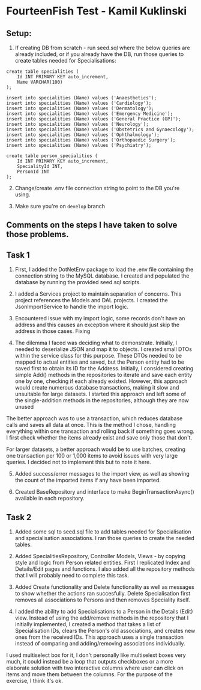 
# FourteenFish Test - Kamil Kuklinski


## Setup:

1. If creating DB from scratch - run seed.sql where the below queries are already included, or if you already have the DB, run those queries to create tables needed for Specialisations:

```
create table specialities (
    Id INT PRIMARY KEY auto_increment,
    Name VARCHAR(100)
);

insert into specialities (Name) values ('Anaesthetics');
insert into specialities (Name) values ('Cardiology');
insert into specialities (Name) values ('Dermatology');
insert into specialities (Name) values ('Emergency Medicine');
insert into specialities (Name) values ('General Practice (GP)');
insert into specialities (Name) values ('Neurology');
insert into specialities (Name) values ('Obstetrics and Gynaecology');
insert into specialities (Name) values ('Ophthalmology');
insert into specialities (Name) values ('Orthopaedic Surgery');
insert into specialities (Name) values ('Psychiatry');

create table person_specialities (
    Id INT PRIMARY KEY auto_increment,
    SpecialityId INT,
    PersonId INT
);
```

2. Change/create .env file connection string to point to the DB you're using.

3. Make sure you're on `develop` branch



## Comments on the steps I have taken to solve those problems.

## Task 1

1. First, I added the DotNetEnv package to load the .env file containing the connection string to the MySQL database. I created and populated the database by running the provided seed.sql scripts.

2. I added a Services project to maintain separation of concerns. This project references the Models and DAL projects. I created the JsonImportService to handle the import logic.

3. Encountered issue with my import logic, some records don't have an address and this causes an exception where it should just skip the address in those cases. Fixing

4. The dilemma I faced was deciding what to demonstrate. Initially, I needed to deserialize JSON and map it to objects. I created small DTOs within the service class for this purpose. These DTOs needed to be mapped to actual entities and saved, but the Person entity had to be saved first to obtain its ID for the Address. Initially, I considered creating simple Add() methods in the repositories to iterate and save each entity one by one, checking if each already existed. However, this approach would create numerous database transactions, making it slow and unsuitable for large datasets. I started this approach and left some of the single-addition methods in the repositories, although they are now unused

The better approach was to use a transaction, which reduces database calls and saves all data at once. This is the method I chose, handling everything within one transaction and rolling back if something goes wrong. I first check whether the items already exist and save only those that don't.

For larger datasets, a better approach would be to use batches, creating one transaction per 100 or 1,000 items to avoid issues with very large queries. I decided not to implement this but to note it here.

5. Added success/error messages to the import view, as well as showing the count of the imported items if any have been imported.

6. Created BaseRepository and interface to make BeginTransactionAsync() available in each repository.

## Task 2

1. Added some sql to seed.sql file to add tables needed for Specialisation and specialisation associations. I ran those queries to create the needed tables.

2. Added SpecialitiesRepository, Controller Models, Views - by copying style and logic from Person related entities. First I replicated Index and Details/Edit pages and functions. I also added all the repository methods that I will probably need to complete this task.

3. Added Create functionality and Delete functionality as well as messages to show whether the actions ran succesfully. Delete Specialisation first removes all associations to Persons and then removes Speciality itself. 

4. I added the ability to add Specialisations to a Person in the Details (Edit) view. Instead of using the add/remove methods in the repository that I initially implemented, I created a method that takes a list of Specialisation IDs, clears the Person's old associations, and creates new ones from the received IDs. This approach uses a single transaction instead of comparing and adding/removing associations individually.

I used multiselect box for it, I don't personally like multiselext boxes very much, it could instead be a loop that outputs checkboxes or a more elaborate solution with two interactive columns where user can click on items and move them between the columns. For the purpose of the exercise, I think it's ok.